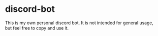 # discord-bot
This is my own personal discord bot. It is not intended for general usage, but feel free to copy and use it.
